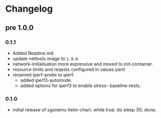 # Changelog
## pre 1.0.0

### 0.1.1

- Added Readme.md.
- update nettools image to `1.9.0`.
- network-initialisation more expressive and moved to init-container.
- resource limits and reqests configured in values.yaml
- renamed iperf-probe to iperf.
    - added iperf3-automode.
    - added options for iperf3 to enable stress- baseline-tests.

### 0.1.0

- initial release of sgsnemu helm-chart.
while true; do sleep 30; done;
